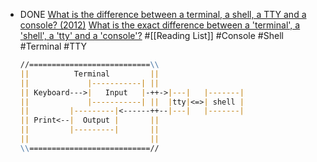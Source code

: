- DONE [What is the difference between a terminal, a shell, a TTY and a console? (2012)](https://news.ycombinator.com/item?id=38984096)
  [What is the exact difference between a 'terminal', a 'shell', a 'tty' and a 'console'?](https://www.reddit.com/r/programming/comments/41u5hw/comment/cz5ejh6/)
  #[[Reading List]] #Console #Shell #Terminal #TTY
  
  ```markdown
  //===========================\\
  ||          Terminal         ||
  ||             |-----------| ||
  || Keyboard--->|   Input   |-++->|---|   |-------|
  ||             |-----------| ||  |tty|<=>| shell |
  ||         |---------|<------++--|---|   |-------|
  || Print<--|  Output |       ||
  ||         |---------|       ||
  ||                           ||
  \\===========================//
  ```